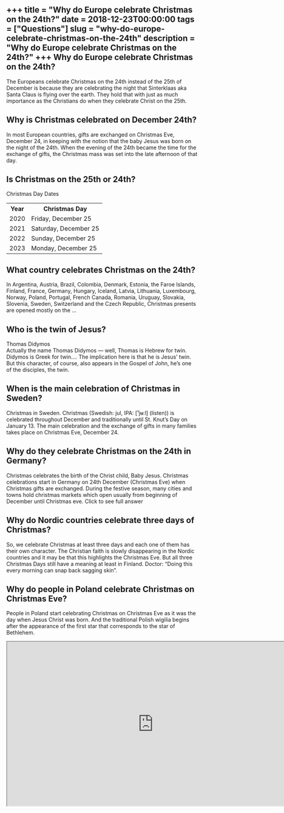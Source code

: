 +++
title = "Why do Europe celebrate Christmas on the 24th?"
date = 2018-12-23T00:00:00
tags = ["Questions"]
slug = "why-do-europe-celebrate-christmas-on-the-24th"
description = "Why do Europe celebrate Christmas on the 24th?"
+++
Why do Europe celebrate Christmas on the 24th?
----------------------------------------------

The Europeans celebrate Christmas on the 24th instead of the 25th of December is because they are celebrating the night that Sinterklaas aka Santa Claus is flying over the earth. They hold that with just as much importance as the Christians do when they celebrate Christ on the 25th.

Why is Christmas celebrated on December 24th?
---------------------------------------------

In most European countries, gifts are exchanged on Christmas Eve, December 24, in keeping with the notion that the baby Jesus was born on the night of the 24th. When the evening of the 24th became the time for the exchange of gifts, the Christmas mass was set into the late afternoon of that day.

Is Christmas on the 25th or 24th?
---------------------------------

Christmas Day Dates

<table><tr><th>Year</th><th>Christmas Day</th></tr><tr><td>2020</td><td>Friday, December 25</td></tr><tr><td>2021</td><td>Saturday, December 25</td></tr><tr><td>2022</td><td>Sunday, December 25</td></tr><tr><td>2023</td><td>Monday, December 25</td></tr></table>

What country celebrates Christmas on the 24th?
----------------------------------------------

In Argentina, Austria, Brazil, Colombia, Denmark, Estonia, the Faroe Islands, Finland, France, Germany, Hungary, Iceland, Latvia, Lithuania, Luxembourg, Norway, Poland, Portugal, French Canada, Romania, Uruguay, Slovakia, Slovenia, Sweden, Switzerland and the Czech Republic, Christmas presents are opened mostly on the …

Who is the twin of Jesus?
-------------------------

Thomas Didymos  
Actually the name Thomas Didymos — well, Thomas is Hebrew for twin. Didymos is Greek for twin…. The implication here is that he is Jesus’ twin. But this character, of course, also appears in the Gospel of John, he’s one of the disciples, the twin.

When is the main celebration of Christmas in Sweden?
----------------------------------------------------

Christmas in Sweden. Christmas (Swedish: jul, IPA: \[¹jʉːl\] (listen)) is celebrated throughout December and traditionally until St. Knut’s Day on January 13. The main celebration and the exchange of gifts in many families takes place on Christmas Eve, December 24.

Why do they celebrate Christmas on the 24th in Germany?
-------------------------------------------------------

Christmas celebrates the birth of the Christ child, Baby Jesus. Christmas celebrations start in Germany on 24th December (Christmas Eve) when Christmas gifts are exchanged. During the festive season, many cities and towns hold christmas markets which open usually from beginning of December until Christmas eve. Click to see full answer

Why do Nordic countries celebrate three days of Christmas?
----------------------------------------------------------

So, we celebrate Christmas at least three days and each one of them has their own character. The Christian faith is slowly disappearing in the Nordic countries and it may be that this highlights the Christmas Eve. But all three Christmas Days still have a meaning at least in Finland. Doctor: “Doing this every morning can snap back sagging skin”.

Why do people in Poland celebrate Christmas on Christmas Eve?
-------------------------------------------------------------

People in Poland start celebrating Christmas on Christmas Eve as it was the day when Jesus Christ was born. And the traditional Polish wigilia begins after the appearance of the first star that corresponds to the star of Bethlehem.

<iframe allow="accelerometer; autoplay; clipboard-write; encrypted-media; gyroscope; picture-in-picture" allowfullscreen="" class="__youtube_prefs__  epyt-is-override  no-lazyload" data-no-lazy="1" data-origheight="433" data-origwidth="770" data-skipgform_ajax_framebjll="" height="433" id="_ytid_21981" loading="lazy" src="https://www.youtube.com/embed/vREOYuV6uZ4?enablejsapi=1&autoplay=0&cc_load_policy=0&cc_lang_pref=&iv_load_policy=1&loop=0&modestbranding=0&rel=1&fs=1&playsinline=0&autohide=2&theme=dark&color=red&controls=1&" title="YouTube player" width="770"></iframe>
